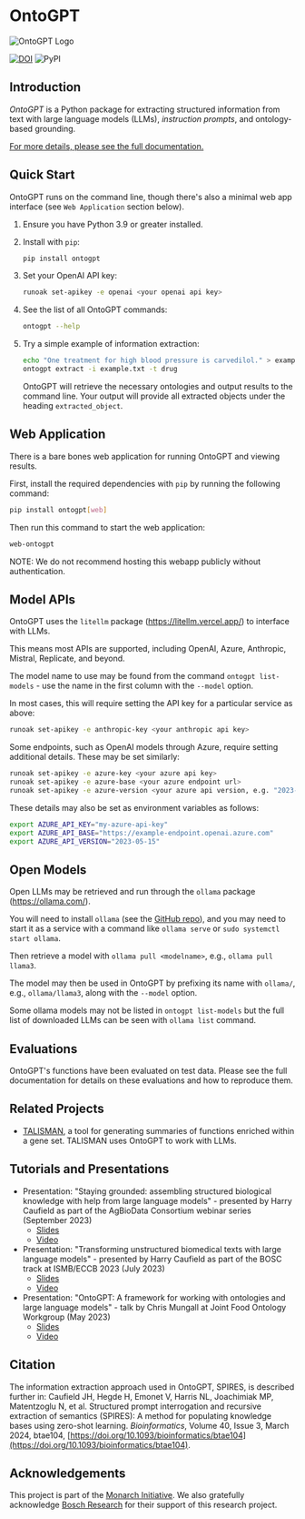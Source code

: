 # OntoGPT

![OntoGPT Logo](/images/ontogpt_logo_3.jpg)

[![DOI](https://zenodo.org/badge/13996/monarch-initiative/ontogpt.svg)](https://zenodo.org/badge/latestdoi/13996/monarch-initiative/ontogpt)
![PyPI](https://img.shields.io/pypi/v/ontogpt)

## Introduction

_OntoGPT_ is a Python package for extracting structured information from text with large language models (LLMs), _instruction prompts_, and ontology-based grounding.

[For more details, please see the full documentation.](https://monarch-initiative.github.io/ontogpt/)

## Quick Start

OntoGPT runs on the command line, though there's also a minimal web app interface (see `Web Application` section below).

1. Ensure you have Python 3.9 or greater installed.
2. Install with `pip`:

    ```bash
    pip install ontogpt
    ```

3. Set your OpenAI API key:

    ```bash
    runoak set-apikey -e openai <your openai api key>
    ```

4. See the list of all OntoGPT commands:

    ```bash
    ontogpt --help
    ```

5. Try a simple example of information extraction:

    ```bash
    echo "One treatment for high blood pressure is carvedilol." > example.txt
    ontogpt extract -i example.txt -t drug
    ```

    OntoGPT will retrieve the necessary ontologies and output results to the command line. Your output will provide all extracted objects under the heading `extracted_object`.

## Web Application

There is a bare bones web application for running OntoGPT and viewing results.

First, install the required dependencies with `pip` by running the following command:

```bash
pip install ontogpt[web]
```

Then run this command to start the web application:

```bash
web-ontogpt
```

NOTE: We do not recommend hosting this webapp publicly without authentication.

## Model APIs

OntoGPT uses the `litellm` package (<https://litellm.vercel.app/>) to interface with LLMs.

This means most APIs are supported, including OpenAI, Azure, Anthropic, Mistral, Replicate, and beyond.

The model name to use may be found from the command `ontogpt list-models` - use the name in the first column with the `--model` option.

In most cases, this will require setting the API key for a particular service as above:

```bash
runoak set-apikey -e anthropic-key <your anthropic api key>
```

Some endpoints, such as OpenAI models through Azure, require setting additional details. These may be set similarly:

```bash
runoak set-apikey -e azure-key <your azure api key>
runoak set-apikey -e azure-base <your azure endpoint url>
runoak set-apikey -e azure-version <your azure api version, e.g. "2023-05-15">
```

These details may also be set as environment variables as follows:

```bash
export AZURE_API_KEY="my-azure-api-key"
export AZURE_API_BASE="https://example-endpoint.openai.azure.com"
export AZURE_API_VERSION="2023-05-15"
```

## Open Models

Open LLMs may be retrieved and run through the `ollama` package (<https://ollama.com/>).

You will need to install `ollama` (see the [GitHub repo](https://github.com/ollama/ollama)), and you may need to start it as a service with a command like `ollama serve` or `sudo systemctl start ollama`.

Then retrieve a model with `ollama pull <modelname>`, e.g., `ollama pull llama3`.

The model may then be used in OntoGPT by prefixing its name with `ollama/`, e.g., `ollama/llama3`, along with the `--model` option.

Some ollama models may not be listed in `ontogpt list-models` but the full list of downloaded LLMs can be seen with `ollama list` command.

## Evaluations

OntoGPT's functions have been evaluated on test data. Please see the full documentation for details on these evaluations and how to reproduce them.

## Related Projects

* [TALISMAN](https://github.com/monarch-initiative/talisman/), a tool for generating summaries of functions enriched within a gene set. TALISMAN uses OntoGPT to work with LLMs.

## Tutorials and Presentations

* Presentation: "Staying grounded: assembling structured biological knowledge with help from large language models" - presented by Harry Caufield as part of the AgBioData Consortium webinar series (September 2023)
  * [Slides](https://docs.google.com/presentation/d/1rMQVWaMju-ucYFif5nx4Xv3bNX2SVI_w89iBIT1bkV4/edit?usp=sharing)
  * [Video](https://www.youtube.com/watch?v=z38lI6WyBsY)
* Presentation: "Transforming unstructured biomedical texts with large language models" - presented by Harry Caufield as part of the BOSC track at ISMB/ECCB 2023 (July 2023)
  * [Slides](https://docs.google.com/presentation/d/1LsOTKi-rXYczL9vUTHB1NDkaEqdA9u3ZFC5ANa0x1VU/edit?usp=sharing)
  * [Video](https://www.youtube.com/watch?v=a34Yjz5xPp4)
* Presentation: "OntoGPT: A framework for working with ontologies and large language models" - talk by Chris Mungall at Joint Food Ontology Workgroup (May 2023)
  * [Slides](https://docs.google.com/presentation/d/1CosJJe8SqwyALyx85GWkw9eOT43B4HwDlAY2CmkmJgU/edit)
  * [Video](https://www.youtube.com/watch?v=rt3wobA9hEs&t=1955s)

## Citation

The information extraction approach used in OntoGPT, SPIRES, is described further in: Caufield JH, Hegde H, Emonet V, Harris NL, Joachimiak MP, Matentzoglu N, et al. Structured prompt interrogation and recursive extraction of semantics (SPIRES): A method for populating knowledge bases using zero-shot learning. _Bioinformatics_, Volume 40, Issue 3, March 2024, btae104, [https://doi.org/10.1093/bioinformatics/btae104](https://doi.org/10.1093/bioinformatics/btae104).

## Acknowledgements

This project is part of the [Monarch Initiative](https://monarchinitiative.org/). We also gratefully acknowledge [Bosch Research](https://www.bosch.com/research) for their support of this research project.

